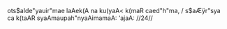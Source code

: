 ots$aIde"yauir"mae laAek(A na ku(yaA< k(maR caed"h"ma, /
s$aÆÿr"sya ca k(taAR syaAmaupah"nyaAimamaA: ‘ajaA: //24//
